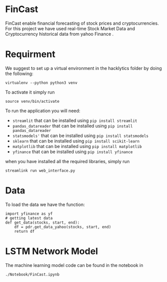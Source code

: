 # FinCast

FinCast enable financial forecasting of stock prices and cryptocurrencies. For this project we have used real-time Stock Market Data and Cryptocurrency historical data from yahoo Finance .


# Requirment

We suggest to set up a virtual environment in the hacklytics folder by doing the following:

```
virtualenv --python python3 venv
```

To activate it simply run

```
source venv/bin/activate
```

To run the application you will need: 

* `streamlit` that can be installed using `pip install streamlit`
* `pandas_datareader` that can be installed using `pip install pandas_datareader`
* `statsmodels'` that can be installed using `pip install statsmodels`
* `sklearn` that can be installed using `pip install scikit-learn`
* `matplotlib` that can be installed using `pip install matplotlib`
* `yfinance` that can be installed using `pip install yfinance`

when you have installed all the required libraries, simply run 

```
streamlink run web_interface.py
```
# Data

To load the data we have the function: 

```
import yfinance as yf
# getting latest data
def get_data(stocks, start, end):
    df = pdr.get_data_yahoo(stocks, start, end)
    return df
```

# LSTM Network Model

The machine learning model code can be found in the notebook in 

```
./Notebook/FinCast.ipynb
```
